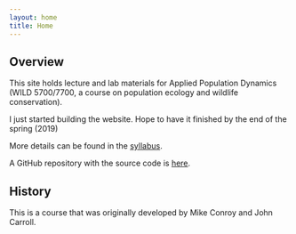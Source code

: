 ```yaml
---
layout: home
title: Home
---
```



## Overview

This site holds lecture and lab materials for Applied Population Dynamics (WILD 5700/7700, a course on population ecology and wildlife conservation). 

I just started building the website. Hope to have it finished by the end of the spring (2019)


More details can be found in the [syllabus](syllabus.md).

A GitHub repository with the source code is [here](https://github.com/rbchan/applied-popdy).

## History
This is a course that was originally developed by Mike Conroy and John Carroll.

